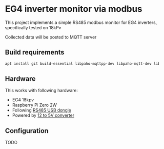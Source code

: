 # EG4 inverter monitor via modbus

This project implements a simple RS485 modbus monitor for EG4 inverters,
specifically tested on 18kPv

Collected data will be posted to MQTT server

## Build requirements

```bash
apt install git build-essential libpaho-mqttpp-dev libpaho-mqtt-dev libjsoncpp-dev libmodbus-dev nodejs yq
```

## Hardware

This works with following hardware:

- EG4 18kpv
- Raspberry Pi Zero 2W
- Following [RS485 USB dongle](https://www.amazon.com/dp/B081MB6PN2)
- Powered by [12 to 5V converter](https://www.amazon.com/dp/B09TFLZMC2)

## Configuration

TODO
